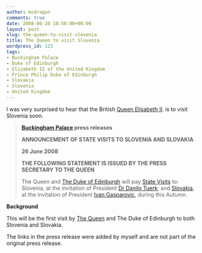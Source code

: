 ```yaml
---
author: mcdragon
comments: true
date: 2008-06-26 18:56:00+00:00
layout: post
slug: the-queen-to-visit-slovenia
title: The Queen to visit Slovenia
wordpress_id: 123
tags:
- Buckingham Palace
- Duke of Edinburgh
- Elizabeth II of the United Kingdom
- Prince Philip Duke of Edinburgh
- Slovakia
- Slovenia
- United Kingdom
---
```


I was very surprised to hear that the British [Queen Elisabeth II](https://www.royal.gov.uk/). is to visit Slovenia soon.


> **[Buckingham Palace](https://en.wikipedia.org/wiki/Buckingham_Palace) press releases**
> 
> **ANNOUNCEMENT OF STATE VISITS TO SLOVENIA AND SLOVAKIA**
> 
> **26 June 2008**
> 
> **THE FOLLOWING STATEMENT IS ISSUED BY THE PRESS SECRETARY TO THE QUEEN**
> 
> The Queen and [The Duke of Edinburgh](https://www.imdb.com/name/nm0697611) will pay [State Visits](https://en.wikipedia.org/wiki/State_visit) to: Slovenia, at the invitation of President [Dr Danilo Tuerk](https://www.up-rs.si/up-rs/uprs-eng.nsf); and [Slovakia](https://maps.google.com/maps?ll=48.15,17.1166666667&spn=10.0,10.0&q=48.15,17.1166666667&t=h), at the invitation of President [Ivan Gasparovic](https://www.prezident.sk/?introduction), during this Autumn.

**Background**

This will be the first visit by [The Queen](https://en.wikipedia.org/wiki/Monarchy_of_the_United_Kingdom) and The Duke of Edinburgh to both Slovenia and Slovakia.


The links in the press release were added by myself and are not part of the original press release.